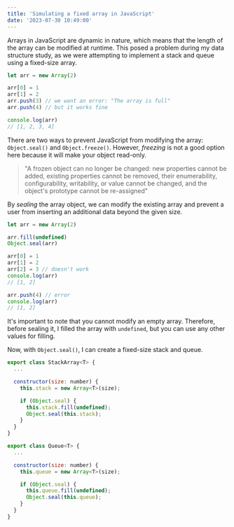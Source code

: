 ```yaml
---
title: 'Simulating a fixed array in JavaScript'
date: '2023-07-30 10:49:00'
---
```


Arrays in JavaScript are dynamic in nature, which means that the length of the array can be modified at runtime.
This posed a problem during my data structure study, as we were attempting to implement a stack and queue using a fixed-size array.

```js
let arr = new Array(2)

arr[0] = 1
arr[1] = 2
arr.push(3) // we want an error: "The array is full"
arr.push(4) // but it works fine

console.log(arr)
// [1, 2, 3, 4]
```

There are two ways to prevent JavaScript from modifying the array: `Object.seal()` and `Object.freeze()`. However, _freezing_ is not a good option here because it will make your object read-only.

> "A frozen object can no longer be changed: new properties cannot be added, existing properties cannot be removed, their enumerability, configurability, writability, or value cannot be changed, and the object's prototype cannot be re-assigned"

By _sealing_ the array object, we can modify the existing array and prevent a user from inserting an additional data beyond the given size.

```js
let arr = new Array(2)

arr.fill(undefined)
Object.seal(arr)

arr[0] = 1
arr[1] = 2
arr[2] = 3 // doesn't work
console.log(arr)
// [1, 2]

arr.push(4) // error
console.log(arr)
// [1, 2]
```

It's important to note that you cannot modify an empty array. Therefore, before sealing it, I filled the array with `undefined`, but you can use any other values for filling.

Now, with `Object.seal()`, I can create a fixed-size stack and queue.

```js
export class StackArray<T> {
  ...

  constructor(size: number) {
    this.stack = new Array<T>(size);

    if (Object.seal) {
      this.stack.fill(undefined);
      Object.seal(this.stack);
    }
  }
}
```

```js
export class Queue<T> {
  ...

  constructor(size: number) {
    this.queue = new Array<T>(size);

    if (Object.seal) {
      this.queue.fill(undefined);
      Object.seal(this.queue);
    }
  }
}
```
